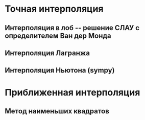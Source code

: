 # Точная интерполяция
## Интерполяция в лоб -- решение СЛАУ с определителем Ван дер Монда
## Интерполяция Лагранжа
## Интерполяция Ньютона (sympy)

# Приближенная интерполяция
## Метод наименьших квадратов 
